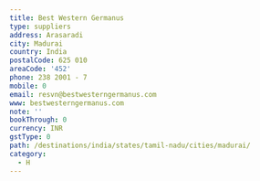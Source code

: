 ```yaml
---
title: Best Western Germanus
type: suppliers
address: Arasaradi
city: Madurai
country: India
postalCode: 625 010
areaCode: '452'
phone: 238 2001 - 7
mobile: 0
email: resvn@bestwesterngermanus.com
www: bestwesterngermanus.com
note: ''
bookThrough: 0
currency: INR
gstType: 0
path: /destinations/india/states/tamil-nadu/cities/madurai/
category:
  - H
---
```


